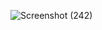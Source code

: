 ![Screenshot (242)](https://github.com/ashishmaurya2001/Movie-search-web-App/assets/118924094/e20dd487-adcd-400a-9145-44ec9b92cb87)
